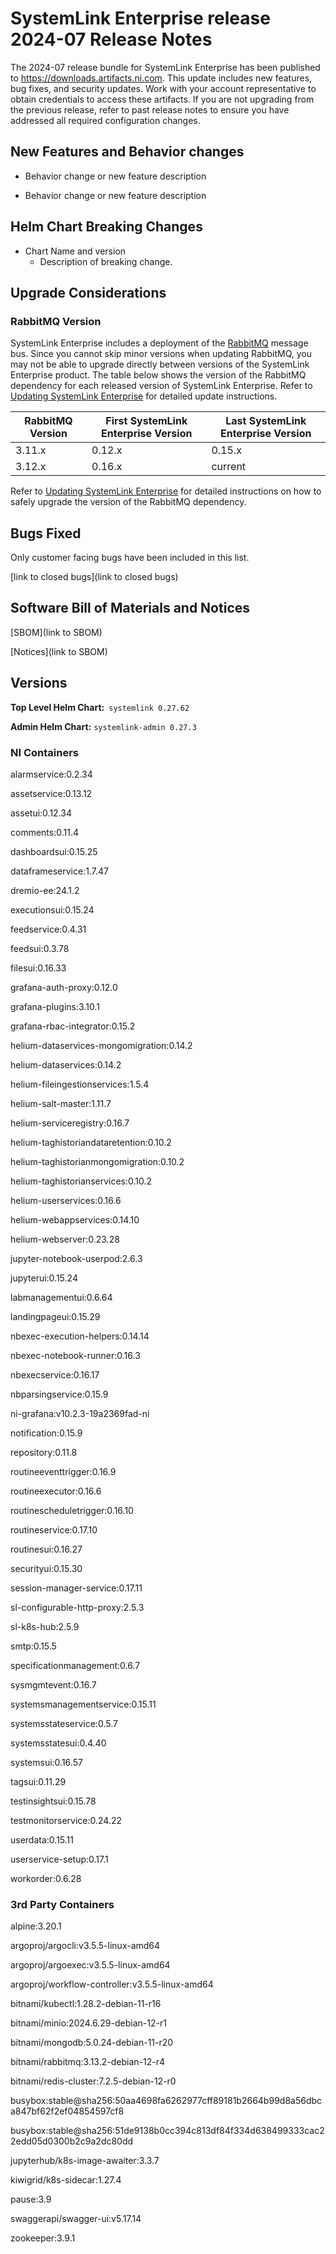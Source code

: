 # SystemLink Enterprise release 2024-07 Release Notes

The 2024-07 release bundle for SystemLink Enterprise has been published to <https://downloads.artifacts.ni.com>. This update includes new features, bug fixes, and security updates. Work with your account representative to obtain credentials to access these artifacts. If you are not upgrading from the previous release, refer to past release notes to ensure you have addressed all required configuration changes.

## New Features and Behavior changes

- Behavior change or new feature description

- Behavior change or new feature description

## Helm Chart Breaking Changes

- Chart Name and version
    - Description of breaking change.

## Upgrade Considerations

### RabbitMQ Version

SystemLink Enterprise includes a deployment of the [RabbitMQ](https://www.rabbitmq.com/) message bus. Since you cannot skip minor versions when updating RabbitMQ, you may not be able to upgrade directly between versions of the SystemLink Enterprise product. The table below shows the version of the RabbitMQ dependency for each released version of SystemLink Enterprise. Refer to [Updating SystemLink Enterprise](https://www.ni.com/docs/en-US/bundle/systemlink-enterprise/page/updating-systemlink-enterprise.html) for detailed update instructions.

| RabbitMQ Version | First SystemLink Enterprise Version | Last SystemLink Enterprise Version |
|------------------|-------------------------------------|------------------------------------|
| 3.11.x           | 0.12.x                              | 0.15.x                             |
| 3.12.x           | 0.16.x                              | current                            |

Refer to [Updating SystemLink Enterprise](https://www.ni.com/docs/en-US/bundle/systemlink-enterprise/page/updating-systemlink-enterprise.html) for detailed instructions on how to safely upgrade the version of the RabbitMQ dependency.

## Bugs Fixed

<!-- This section should link to the excel document that list customer facing bugs, fixed in the current release. The URL for the release (tag) should be used. -->

Only customer facing bugs have been included in this list.

[link to closed bugs](link to closed bugs)

## Software Bill of Materials and Notices

<!-- This section should link to the directories containing notices and SBOM. The URL for the release (tag) should be used. -->

[SBOM](link to SBOM)

[Notices](link to SBOM)

## Versions

**Top Level Helm Chart:** `systemlink 0.27.62`

**Admin Helm Chart:** `systemlink-admin 0.27.3`

### NI Containers

alarmservice:0.2.34

assetservice:0.13.12

assetui:0.12.34

comments:0.11.4

dashboardsui:0.15.25

dataframeservice:1.7.47

dremio-ee:24.1.2

executionsui:0.15.24

feedservice:0.4.31

feedsui:0.3.78

filesui:0.16.33

grafana-auth-proxy:0.12.0

grafana-plugins:3.10.1

grafana-rbac-integrator:0.15.2

helium-dataservices-mongomigration:0.14.2

helium-dataservices:0.14.2

helium-fileingestionservices:1.5.4

helium-salt-master:1.11.7

helium-serviceregistry:0.16.7

helium-taghistoriandataretention:0.10.2

helium-taghistorianmongomigration:0.10.2

helium-taghistorianservices:0.10.2

helium-userservices:0.16.6

helium-webappservices:0.14.10

helium-webserver:0.23.28

jupyter-notebook-userpod:2.6.3

jupyterui:0.15.24

labmanagementui:0.6.64

landingpageui:0.15.29

nbexec-execution-helpers:0.14.14

nbexec-notebook-runner:0.16.3

nbexecservice:0.16.17

nbparsingservice:0.15.9

ni-grafana:v10.2.3-19a2369fad-ni

notification:0.15.9

repository:0.11.8

routineeventtrigger:0.16.9

routineexecutor:0.16.6

routinescheduletrigger:0.16.10

routineservice:0.17.10

routinesui:0.16.27

securityui:0.15.30

session-manager-service:0.17.11

sl-configurable-http-proxy:2.5.3

sl-k8s-hub:2.5.9

smtp:0.15.5

specificationmanagement:0.6.7

sysmgmtevent:0.16.7

systemsmanagementservice:0.15.11

systemsstateservice:0.5.7

systemsstatesui:0.4.40

systemsui:0.16.57

tagsui:0.11.29

testinsightsui:0.15.78

testmonitorservice:0.24.22

userdata:0.15.11

userservice-setup:0.17.1

workorder:0.6.28

### 3rd Party Containers

alpine:3.20.1

argoproj/argocli:v3.5.5-linux-amd64

argoproj/argoexec:v3.5.5-linux-amd64

argoproj/workflow-controller:v3.5.5-linux-amd64

bitnami/kubectl:1.28.2-debian-11-r16

bitnami/minio:2024.6.29-debian-12-r1

bitnami/mongodb:5.0.24-debian-11-r20

bitnami/rabbitmq:3.13.2-debian-12-r4

bitnami/redis-cluster:7.2.5-debian-12-r0

busybox:stable@sha256:50aa4698fa6262977cff89181b2664b99d8a56dbca847bf62f2ef04854597cf8

busybox:stable@sha256:51de9138b0cc394c813df84f334d638499333cac22edd05d0300b2c9a2dc80dd

jupyterhub/k8s-image-awaiter:3.3.7

kiwigrid/k8s-sidecar:1.27.4

pause:3.9

swaggerapi/swagger-ui:v5.17.14

zookeeper:3.9.1
